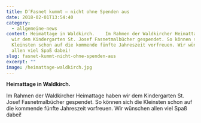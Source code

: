 ```yaml
---
title: D’Fasnet kummt – nicht ohne Spenden aus
date: 2018-02-01T13:54:40
category:
  - allgemeine-news
content: Heimattage in Waldkirch.    Im Rahmen der Waldkircher Heimattage haben
  wir dem Kindergarten St. Josef Fasnetmalbücher gespendet. So können sich die
  Kleinsten schon auf die kommende fünfte Jahreszeit vorfreuen. Wir wünschen
  allen viel Spaß dabei!
slug: fasnet-kummt-nicht-ohne-spenden-aus
excerpt: ""
image: /heimattage-waldkirch.jpg
---
```

<strong>Heimattage in Waldkirch.</strong></p>

<p>Im Rahmen der Waldkircher Heimattage haben wir dem Kindergarten St. Josef Fasnetmalbücher gespendet. So können sich die Kleinsten schon auf die kommende fünfte Jahreszeit vorfreuen. Wir wünschen allen viel Spaß dabei!</p>

</p>
